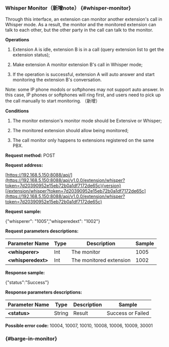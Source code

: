 ### Whisper Monitor（新增note） {#whisper-monitor}

Through this interface, an extension can monitor another extension's call in Whisper mode. As a result, the monitor and the monitored extension can talk to each other, but the other party in the call can talk to the monitor.

**Operations**

1. Extension A is idle, extension B is in a call \(query extension list to get the extension status\);

2. Make extension A monitor extension B's call in Whisper mode;

3. If the operation is successful, extension A will auto answer and start monitoring the extension B's conversation.

Note: some IP phone modols or softphones may not support auto answer. In this case, IP phones or softphones will ring first, and users need to pick up the call manually to start monitoring. （新增）

**Conditions**

1. The monitor extension's monitor mode should be Extensive or Whisper;

2. The monitored extension should allow being monitored;

3. The call monitor only happens to extensions registered on the same PBX.

**Request method:** POST

**Request address:**

[https://192.168.5.150:8088/api/](https://192.168.5.150:8088/api/v1.0.0/extension/whisper?token=7d20390952e15eb72b0a1df7172de65c){version}[/extension/whisper?token=7d20390952e15eb72b0a1df7172de65c](https://192.168.5.150:8088/api/v1.0.0/extension/whisper?token=7d20390952e15eb72b0a1df7172de65c)

**Request sample:**

{"whisperer": "1005","whisperedext": "1002"}

**Request parameters descriptions:**

| **Parameter Name** | **Type** | **Description** | **Sample** |
| --- | --- | --- | --- |
| **&lt;whisperer&gt;** | Int | The monitor | 1005 |
| **&lt;whisperedext&gt;** | Int | The monitored extension | 1002 |

**Response sample:**

{"status":"Success"}

**Response parameters descriptions:**

| **Parameter Name** | **Type** | **Description** | **Sample** |
| --- | --- | --- | --- |
| **&lt;status&gt;** | String | Result | Success or Failed |

**Possible error code:** 10004, 10007, 10010, 10008, 10006, 10009, 30001

###  {#barge-in-monitor}



